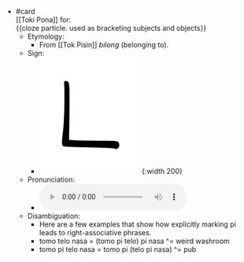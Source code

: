 - #card  
  [[Toki Pona]] for:  
  {{cloze particle. used as bracketing subjects and objects}}
	- Etymology:
		- From [[Tok Pisin]] *bilong* (belonging to).
	- Sign:
		- ![Pi_-_sitelen_pona_in_Sonja_Lang's_handwriting.svg](../assets/Pi_-_sitelen_pona_in_Sonja_Lang's_handwriting_1657538819304_0.svg){:width 200}
	- Pronunciation:
		- ![](../assets/Toki_Pona_-_jan_Lakuse_-_pi_1657403481774_0.ogg)
	- Disambiguation:
		- Here are a few examples that show how explicitly marking pi leads to right-associative phrases.
		- tomo telo nasa = (tomo pi telo) pi nasa ^= weird washroom
		- tomo pi telo nasa = tomo pi (telo pi nasa) ^= pub